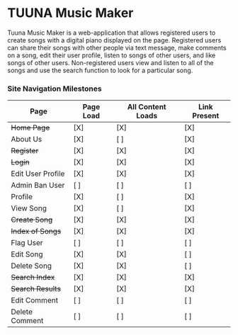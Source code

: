 # TUUNA Music Maker
Tuuna Music Maker is a web-application that allows registered users to create songs with a digital piano displayed on the page. Registered users can share their songs with other people via text message, make comments on a song, edit their user profile, listen to songs of other users, and like songs of other users. Non-registered users view and listen to all of the songs and use the search function to look for a particular song.

### Site Navigation Milestones

| Page | Page Load | All Content Loads | Link Present |
| ---- | --------- | ------------- | ------------ |
| ~~Home Page~~ | [X] | [X] | [X] |
| About Us | [X] | [ ] | [X] |
| ~~Register~~ | [X] | [X] | [X] |
| ~~Login~~ | [X] | [X] | [X] |
| Edit User Profile | [X] | [X] | [X] |
| Admin Ban User | [ ] | [ ] | [ ] |
| Profile | [X] | [ ] | [X] |
| View Song | [X] | [ ] | [X] |
| ~~Create Song~~ | [X] | [X] | [X] |
| ~~Index of Songs~~ | [X] | [X] | [X] |
| Flag User | [ ] | [ ] | [ ] |
| Edit Song | [X] | [X] | [ ] |
| Delete Song | [X] | [X] | [ ] |
| ~~Search Index~~ | [X] | [X] | [X] |
| ~~Search Results~~ | [X] | [X] | [X] |
| Edit Comment | [ ] | [ ] | [ ] |
| Delete Comment | [ ] | [ ] | [ ] |
